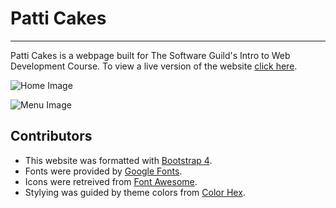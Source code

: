 # Patti Cakes

---

Patti Cakes is a webpage built for The Software Guild's Intro to Web Development Course. To view a live version of the website [click here](https://chase-owens.github.io/Restaurant-Site-SG/index.html).

![Home Image](https://farm2.staticflickr.com/1841/29830639007_7271586128_h.jpg)

![Menu Image](https://farm2.staticflickr.com/1857/43858402175_722cbfe3b7_h.jpg)

## Contributors

- This website was formatted with [Bootstrap 4](https://getbootstrap.com).
- Fonts were provided by [Google Fonts](https://fonts.google.com/?selection.family=Indie+Flower).
- Icons were retreived from [Font Awesome](https://fontawesome.com/icons?d=gallery).
- Stylying was guided by theme colors from [Color Hex](https://www.color-hex.com/color-palette/65486).
